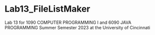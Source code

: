 # Lab13_FileListMaker
Lab 13 for 1090 COMPUTER PROGRAMMING I and 6090 JAVA PROGRAMMING Summer Semester 2023 at the University of Cincinnati
